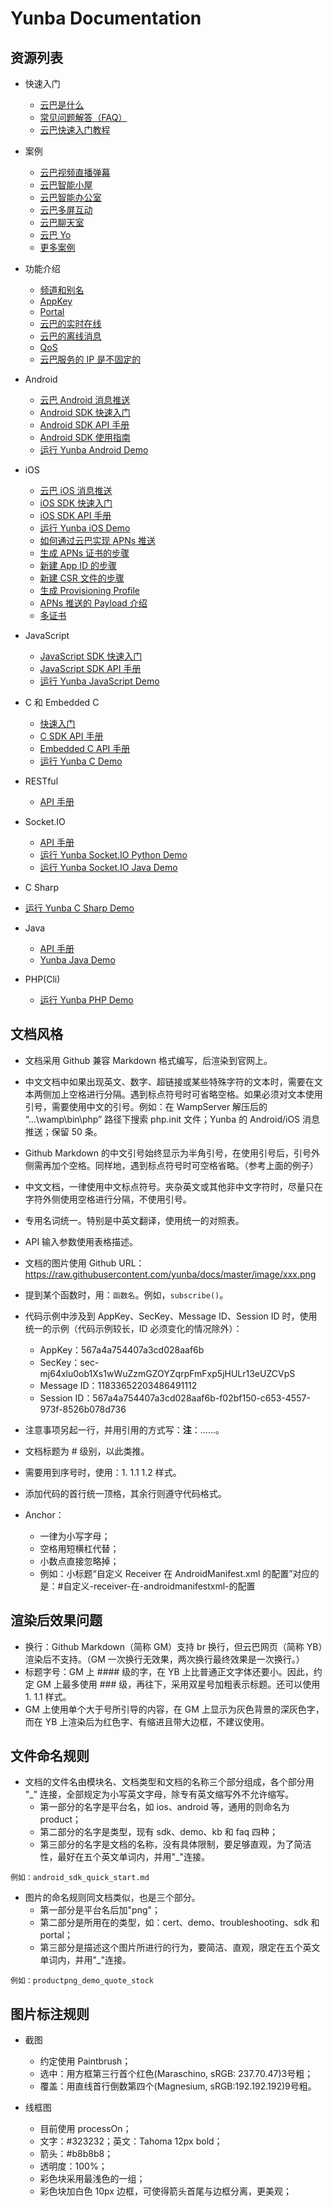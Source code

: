 # Yunba Documentation

## 资源列表

- 快速入门
  - [云巴是什么](product_kb_whats_yunba.md)
  - [常见问题解答（FAQ）](product_faq.md)
  - [云巴快速入门教程](product_kb_yunba_quick_start.md)

- 案例
  - [云巴视频直播弹幕](https://github.com/yunbademo/yunba-live-video) 
  - [云巴智能小屋](https://github.com/yunbademo/yunba-smarthome) 
  - [云巴智能办公室](https://github.com/yunbademo/yunba-smartoffice)
  - [云巴多屏互动](https://github.com/yunbademo/yunba-multi-screen) 
  - [云巴聊天室](https://github.com/yunbademo/yunba-chatroom)  
  - [云巴 Yo](https://github.com/yunbademo/YunBa-Yo)
  - [更多案例](https://github.com/yunbademo) 

- 功能介绍
  - [频道和别名](product_kb_topic_and_alias.md)
  - [AppKey](product_kb_app_key.md)
  - [Portal](product_kb_portal.md)
  - [云巴的实时在线](product_kb_presence.md)
  - [云巴的离线消息](product_kb_offline_message.md)
  - [QoS](product_kb_qos.md)
  - [云巴服务的 IP 是不固定的](product_kb_yunba_unfixed_ip.md)

- Android
  - [云巴 Android 消息推送](android_kb_android_push.md)
  - [Android SDK 快速入门](android_sdk_quick_start.md)
  - [Android SDK API 手册](android_sdk_api_manual.md)
  - [Android SDK 使用指南](android_sdk_tutorial.md)
  - [运行 Yunba Android Demo](android_demo_quick_start.md)

- iOS
  - [云巴 iOS 消息推送](ios_kb_ios_push.md)
  - [iOS SDK 快速入门](ios_sdk_quick_start.md)
  - [iOS SDK API 手册](ios_sdk_api_manual.md)
  - [运行 Yunba iOS Demo](ios_demo_quick_start.md)
  - [如何通过云巴实现 APNs 推送](ios_kb_apns_implementation.md)
  - [生成 APNs 证书的步骤](ios_kb_create_apns_certificate.md)
  - [新建 App ID 的步骤](ios_kb_create_app_id.md)
  - [新建 CSR 文件的步骤](ios_kb_create_csr_file.md)
  - [生成 Provisioning Profile](ios_kb_create_provisioning_profile.md)
  - [APNs 推送的 Payload 介绍](ios_kb_payload.md)
  - [多证书](ios_kb_multiple_certificates.md)

- JavaScript
  - [JavaScript SDK 快速入门](js_sdk_quick_start.md)
  - [JavaScript SDK API 手册](js_sdk_api_manual.md)
  - [运行 Yunba JavaScript Demo](js_demo_quick_start.md)

- C 和 Embedded C
  - [快速入门](c_sdk_quick_start.md)
  - [C SDK API 手册](c_sdk_api_manual.md)
  - [Embedded C API 手册](embeddedc_sdk_api_manual.md)
  - [运行 Yunba C Demo](c_demo_quick_start.md)

- RESTful
  - [API 手册](restful_api_api_manual.md)

- Socket.IO
  - [API 手册](socketio_api_api_manual.md)
  - [运行 Yunba Socket.IO Python Demo](socketiopython_demo_quick_start.md)
  - [运行 Yunba Socket.IO Java Demo](SocketIOjava_demo_quick_start.md)

- C Sharp
 -  [运行 Yunba C Sharp Demo](csharp_demo_quick_start.md)
 
- Java
  - [API 手册](java_sdk_api_manual.md)
  - [Yunba Java Demo](java_demo_quick_start.md)

- PHP(Cli)
  - [运行 Yunba PHP Demo](php_demo_quick_start.md)

## 文档风格

- 文档采用 Github 兼容 Markdown 格式编写，后渲染到官网上。
- 中文文档中如果出现英文、数字、超链接或某些特殊字符的文本时，需要在文本两侧加上空格进行分隔。遇到标点符号时可省略空格。如果必须对文本使用引号，需要使用中文的引号。例如：在 WampServer 解压后的 “...\wamp\bin\php” 路径下搜索 php.init 文件；Yunba 的 Android/iOS 消息推送；保留 50 条。
- Github Markdown 的中文引号始终显示为半角引号，在使用引号后，引号外侧需再加个空格。同样地，遇到标点符号时可空格省略。（参考上面的例子）
- 中文文档，一律使用中文标点符号。夹杂英文或其他非中文字符时，尽量只在字符外侧使用空格进行分隔，不使用引号。
- 专用名词统一。特别是中英文翻译，使用统一的对照表。
- API 输入参数使用表格描述。
- 文档的图片使用 Github URL：https://raw.githubusercontent.com/yunba/docs/master/image/xxx.png
- 提到某个函数时，用：`函数名`。例如，`subscribe()`。
- 代码示例中涉及到 AppKey、SecKey、Message ID、Session ID 时，使用统一的示例（代码示例较长，ID 必须变化的情况除外）：
  - AppKey：567a4a754407a3cd028aaf6b
  - SecKey：sec-mj64xlu0ob1Xs1wWuZzmGZOYZqrpFmFxp5jHULr13eUZCVpS
  - Message ID：11833652203486491112
  - Session ID：567a4a754407a3cd028aaf6b-f02bf150-c653-4557-973f-8526b078d736
- 注意事项另起一行，并用引用的方式写：**注**：……。
- 文档标题为 # 级别，以此类推。
- 需要用到序号时，使用：1. 1.1 1.2 样式。
- 添加代码的首行统一顶格，其余行则遵守代码格式。

- Anchor：
  - 一律为小写字母；
  - 空格用短横杠代替；
  - 小数点直接忽略掉；
  - 例如：小标题“自定义 Receiver 在 AndroidManifest.xml 的配置”对应的是：#自定义-receiver-在-androidmanifestxml-的配置


## 渲染后效果问题
- 换行：Github Markdown（简称 GM）支持 br 换行，但云巴网页（简称 YB）渲染后不支持。（GM 一次换行无效果，两次换行最终效果是一次换行。）
- 标题字号：GM 上 #### 级的字，在 YB 上比普通正文字体还要小。因此，约定 GM 上最多使用 ### 级，再往下，采用双星号加粗表示标题。还可以使用 1. 1.1 样式。
- GM 上使用单个大于号所引导的内容，在 GM 上显示为灰色背景的深灰色字，而在 YB 上渲染后为红色字、有缩进且带大边框，不建议使用。

## 文件命名规则

- 文档的文件名由模块名、文档类型和文档的名称三个部分组成，各个部分用 "_" 连接，全部规定为小写英文字母，除专有英文缩写外不允许缩写。
  - 第一部分的名字是平台名，如 ios、android 等，通用的则命名为 product；
  - 第二部分的名字是类型，现有 sdk、demo、kb 和 faq 四种；
  - 第三部分的名字是文档的名称，没有具体限制，要足够直观，为了简洁性，最好在五个英文单词内，并用"_"连接。

`例如：android_sdk_quick_start.md`

- 图片的命名规则同文档类似，也是三个部分。
  - 第一部分是平台名后加"png"；
  - 第二部分是所用在的类型，如：cert、demo、troubleshooting、sdk 和 portal；
  - 第三部分是描述这个图片所进行的行为，要简洁、直观，限定在五个英文单词内，并用"_"连接。

`例如：productpng_demo_quote_stock`

## 图片标注规则

- 截图
  - 约定使用 Paintbrush；
  - 选中：用方框第三行首个红色(Maraschino, sRGB: 237.70.47)3号粗；
  - 覆盖：用直线首行倒数第四个(Magnesium, sRGB:192.192.192)9号粗。

- 线框图
  - 目前使用 processOn；
  - 文字：#323232；英文：Tahoma 12px bold；
  - 箭头：#b8b8b8；
  - 透明度：100%；
  - 彩色块采用最浅色的一组；
  - 彩色块加白色 10px 边框，可使得箭头首尾与边框分离，更美观；

